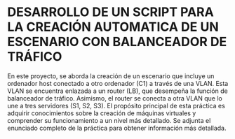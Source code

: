 # DESARROLLO DE UN SCRIPT PARA LA CREACIÓN AUTOMATICA DE UN ESCENARIO CON BALANCEADOR DE TRÁFICO<br>
En este proyecto, se aborda la creación de un escenario que incluye un ordenador host conectado a otro ordenador (C1) a través de una VLAN. Esta VLAN se encuentra enlazada a un router (LB), que desempeña la función de balanceador de tráfico. Asimismo, el router se conecta a otra VLAN que lo une a tres servidores (S1, S2, S3). El propósito principal de esta práctica es adquirir conocimientos sobre la creación de máquinas virtuales y comprender su funcionamiento a un nivel más detallado. Se adjunta el enunciado completo de la práctica para obtener información más detallada.
 
 
